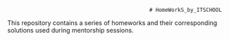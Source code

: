                                                  # HomeWorkS_by_ITSCHOOL 

This repository contains a series of homeworks and their corresponding solutions used during mentorship sessions.
